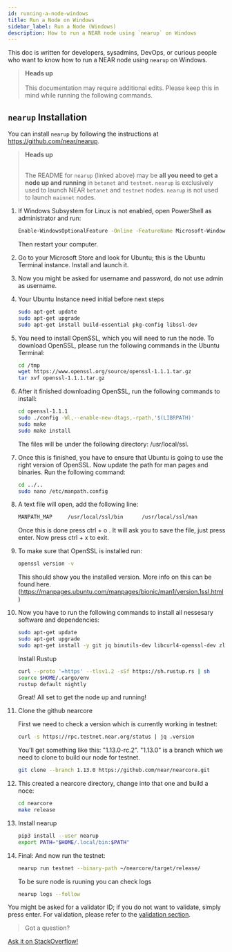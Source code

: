 ```yaml
---
id: running-a-node-windows
title: Run a Node on Windows
sidebar_label: Run a Node (Windows)
description: How to run a NEAR node using `nearup` on Windows
---
```


This doc is written for developers, sysadmins, DevOps, or curious people who want to know how to run a NEAR node using `nearup` on Windows.


<blockquote class="warning">
<strong>Heads up</strong><br><br>
This documentation may require additional edits. Please keep this in mind while running the following commands.
</blockquote>


## `nearup` Installation
You can install `nearup` by following the instructions at https://github.com/near/nearup.

<blockquote class="info">
<strong>Heads up</strong><br><br>

The README for `nearup` (linked above) may be **all you need to get a node up and running** in `betanet` and `testnet`. `nearup` is exclusively used to launch NEAR `betanet` and `testnet` nodes. `nearup` is not used to launch `mainnet` nodes.

</blockquote>


1.  If Windows Subsystem for Linux is not enabled, open PowerShell as administrator and run:
    ```sh
    Enable-WindowsOptionalFeature -Online -FeatureName Microsoft-Windows-Subsystem-Linux
    ```
    Then restart your computer.
2. Go to your Microsoft Store and look for Ubuntu; this is the Ubuntu Terminal instance. Install and launch it.
3. Now you might be asked for username and password, do not use admin as username.
4. Your Ubuntu Instance need initial before next steps
    ```sh
    sudo apt-get update
    sudo apt-get upgrade
    sudo apt-get install build-essential pkg-config libssl-dev
    ```
5. You need to install OpenSSL, which you will need to run the node. To download OpenSSL, please run the following commands in the Ubuntu Terminal:
    ```sh
    cd /tmp
    wget https://www.openssl.org/source/openssl-1.1.1.tar.gz
    tar xvf openssl-1.1.1.tar.gz
    ```
6. After it finished downloading OpenSSL, run the following commands to install:
    ```sh
    cd openssl-1.1.1
    sudo ./config -Wl,--enable-new-dtags,-rpath,'$(LIBRPATH)'
    sudo make
    sudo make install
    ```
    The files will be under the following directory: /usr/local/ssl.
7. Once this is finished, you have to ensure that Ubuntu is going to use the right version of OpenSSL. Now update the path for man pages and binaries. Run the following command:
    ```sh
    cd ../..
    sudo nano /etc/manpath.config
    ```
8. A text file will open, add the following line:
    ```sh
    MANPATH_MAP     /usr/local/ssl/bin      /usr/local/ssl/man
    ```
    Once this is done press ctrl + o . It will ask you to save the file, just press enter. Now press ctrl + x to exit.
9. To make sure that OpenSSL is installed run:
    ```sh
    openssl version -v
    ```
    This should show you the installed version. More info on this can be found here. (https://manpages.ubuntu.com/manpages/bionic/man1/version.1ssl.html)
10. Now you have to run the following commands to install all nessesary software and dependencies:
    ```sh
    sudo apt-get update
    sudo apt-get upgrade
    sudo apt-get install -y git jq binutils-dev libcurl4-openssl-dev zlib1g-dev libdw-dev libiberty-dev cmake gcc g++ protobuf-compiler python3 python3-pip llvm clang
    ```
    Install Rustup
    ```sh
    curl --proto '=https' --tlsv1.2 -sSf https://sh.rustup.rs | sh
    source $HOME/.cargo/env
    rustup default nightly
    ```
    Great! All set to get the node up and running!
11. Clone the github nearcore

    First we need to check a version which is currently working in testnet:
    ```sh
    curl -s https://rpc.testnet.near.org/status | jq .version
    ```
    You’ll get something like this: "1.13.0-rc.2". "1.13.0" is a branch which we need to clone to build our node for testnet.

    ```sh
    git clone --branch 1.13.0 https://github.com/near/nearcore.git
    ```
12. This created a nearcore directory, change into that one and build a noce:
    ```sh
    cd nearcore
    make release
    ```
13. Install nearup
    ```sh
    pip3 install --user nearup
    export PATH="$HOME/.local/bin:$PATH"
    ```
14. Final: And now run the testnet:
    ```sh
    nearup run testnet --binary-path ~/nearcore/target/release/
    ```
    To be sure node is ruuning you can check logs
    ```sh
    nearup logs --follow
    ```

You might be asked for a validator ID; if you do not want to validate, simply press enter. For validation, please refer to the [validation section](validator/staking.md).

>Got a question?
<a href="https://stackoverflow.com/questions/tagged/nearprotocol">
  <h8>Ask it on StackOverflow!</h8></a>
